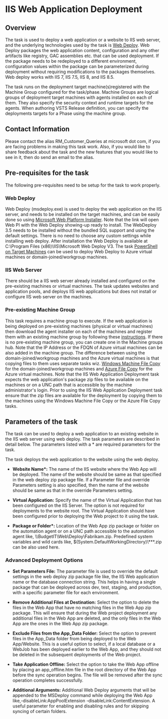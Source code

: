 # IIS Web Application Deployment

## Overview

The task is used to deploy a web application or a website to IIS web server, and the underlying technologies used by the task is [Web Deploy](https://www.iis.net/downloads/microsoft/web-deploy). Web Deploy packages the web application content, configuration and any other artifacts like registry, GAC assemblies etc. that can be used deployment. If the package needs to be redeployed to a different environment, configuration values within the package can be parameterized during deployment without requiring modifications to the packages themselves. Web deploy works with IIS 7, IIS 7.5, IIS 8, and IIS 8.5. 

The task runs on the deployment target machine(s)registered with the Machine Group configured for the task/phase. Machine Groups are logical groups of deployment target machines with agents installed on each of them. They also specify the security context and runtime targets for the agents. When authoring VSTS Release definition, you can specify the deployments targets for a Phase using the machine group. 


## Contact Information

Please contact the alias RM\_Customer\_Queries at microsoft dot com, if you are facing problems in making this task work. Also, if you would like to share feedback about the task and the new features that you would like to see in it, then do send an email to the alias.

## Pre-requisites for the task

The following pre-requisites need to be setup for the task to work properly.

### Web Deploy

Web Deploy (msdeploy.exe) is used to deploy the web application on the IIS server, and needs to be installed on the target machines, and can be easily done so using [Microsoft Web Platform Installer](https://www.microsoft.com/web/gallery/install.aspx?appid=wdeploynosmo). Note that the link will open Web PI with the Web Deploy showing-up ready to install. The WebDeploy 3.5 needs to be installed without the bundled SQL support and using the default settings. There is no need to choose any custom settings while installing web deploy. After installation the Web Deploy is available at C:\Program Files (x86)\IIS\Microsoft Web Deploy V3. The task [PowerShell on Target Machines](https://github.com/Microsoft/vsts-tasks/tree/master/Tasks/PowerShellOnTargetMachines) can be used to deploy Web Deploy to Azure virtual machines or domain-joined/workgroup machines.

### IIS Web Server

There should be a IIS web server already installed and configured on the pre-existing machines or virtual machines. The task updates websites and application pools, and deploys IIS web applications but does not install or configure IIS web server on the machines.

### Pre-existing Machine Group

This task requires a machine group to execute. If the web application is being deployed on pre-existing machines (physical or virtual machines) then download the agent installer on each of the machines and register them with an existing machine group by following these [instructions](). If there is no pre-existing machine group, you can create one in the Machine groups hub. 
Note that the IP Address or the FDQN of Azure virtual machines can be also added in the machine group. 
The difference between using the domain-joined/workgroup machines and the Azure virtual machines is that copying files to them uses separate tasks wiz. [Windows Machine File Copy](https://github.com/Microsoft/vsts-tasks/tree/master/Tasks/WindowsMachineFileCopy) for the domain-joined/workgroup machines and [Azure File Copy](https://github.com/Microsoft/vsts-tasks/tree/master/Tasks/AzureFileCopy) for the Azure virtual machines. Note that the IIS Web Application Deployment task expects the web application's package zip files to be available on the machines or on a UNC path that is accessible by the machine administrator's login. Prior to using the IIS Web Application Deployment task ensure that the zip files are available for the deployment by copying them to the machines using the Windows Machine File Copy or the Azure File Copy tasks.

## Parameters of the task

The task can be used to deploy a web application to an existing website in the IIS web server using web deploy. The task parameters are described in detail below. The parameters listed with a \* are required parameters for the task.

The task deploys the web application to the website using the web deploy.

* **Website Name\*:** The name of the IIS website where the Web App will be deployed. The name of the website should be same as that specified in the web deploy zip package file. If a Parameter file and override Parameters setting is also specified, then the name of the website should be same as that in the override Parameters setting.

* **Virtual Application:** Specify the name of the Virtual Application that has been configured on the IIS Server. The option is not required for deployments to the website root. The Virtual Application should have been configured prior to deploying the Web project to it using the task.

* **Package or Folder\*:** Location of the Web App zip package or folder on the automation agent or on a UNC path accessible to the automation agent like, \\\\BudgetIT\\Web\\Deploy\\Fabrikam.zip. Predefined system variables and wild cards like, $(System.DefaultWorkingDirectory)\\\***.zip can be also used here. 

### Advanced Deployment Options
* **Set Parameters File:** The parameter file is used to override the default settings in the web deploy zip package file like, the IIS Web application name or the database connection string. This helps in having a single package that can be deployed across dev, test, staging, and production, with a specific parameter file for each environment.

* **Remove Additional Files at Destination:** Select the option to delete the files in the Web App that have no matching files in the Web App zip package. This will ensure that during the Web project deployment any additional files in the Web App are deleted, and the only files in the Web App are the ones in the Web App zip package.

* **Exclude Files from the App_Data Folder:** Select the option to prevent files in the App_Data folder from being deployed to the Web App/Website. This is a useful option to select, if a local database or a WebJob has been deployed earlier to the Web App, and they should not be deleted in the subsequent deployments of the Web project.

* **Take Application Offline:** Select the option to take the Web App offline by placing an app_offline.htm file in the root directory of the Web App before the sync operation begins. The file will be removed after the sync operation completes successfully.

* **Additional Arguments:** Additional Web Deploy arguments that will be appended to the MSDeploy command while deploying the Web App like,-disableLink:AppPoolExtension -disableLink:ContentExtension. A useful parameter for enabling and disabling rules and for skipping syncing of certain folders.